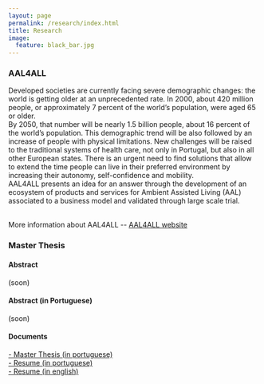 ```yaml
---
layout: page
permalink: /research/index.html
title: Research
image:
  feature: black_bar.jpg
---
```





### AAL4ALL

Developed societies are currently facing severe demographic changes: the world is getting older at an unprecedented rate. In 2000, about 420 million people, or approximately 7 percent of the world’s population, were aged 65 or older.<br/>
By 2050, that number will be nearly 1.5 billion people, about 16 percent of the world’s population. This demographic trend will be also followed by an increase of people with physical limitations.
New challenges will be raised to the traditional systems of health care, not only in Portugal, but also in all other European states. There is an urgent need to find solutions that allow to extend the time people can live in their preferred environment by increasing their autonomy, self-confidence and mobility.<br/>
AAL4ALL presents an idea for an answer through the development of an ecosystem of products and services for Ambient Assisted Living (AAL) associated to a business model and validated through large scale trial.<br/>
<br/>

More information about AAL4ALL -- [AAL4ALL website](http://www.aal4all.org/)


### Master Thesis

#### Abstract

(soon)

#### Abstract (in Portuguese)

(soon)

####  Documents
<a href="../thesis/thesis.pdf"><i class="icon-pdf"></i> - Master Thesis (in portuguese) </a> <br/>
<a href="../thesis/resume_p.pdf"><i class="icon-pdf"></i> - Resume (in portuguese) </a> <br/>
<a href="../thesis/resume_e.pdf"><i class="icon-pdf"></i> - Resume (in english) </a> <br/>







